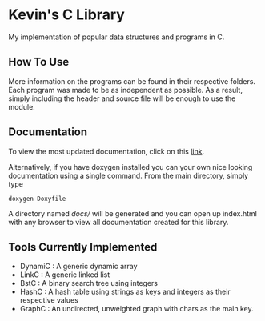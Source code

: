 # Kevin's C Library

My implementation of popular data structures and programs in C. 
## How To Use
More information on the programs can be found in their respective folders. Each program was made to be as independent as possible. As a result, simply including the header and source file will be enough to use the module.

## Documentation

To view the most updated documentation, click on this [link](https://kpluas21.github.io/Kevins-C-Library/).  

Alternatively, if you have doxygen installed you can your own nice looking documentation using a single command.
From the main directory, simply type 
```
doxygen Doxyfile
```
A directory named _docs/_ will be generated and you can open up index.html with any browser to view all documentation created for this library.

## Tools Currently Implemented

* DynamiC : A generic dynamic array
* LinkC   : A generic linked list
* BstC    : A binary search tree using integers
* HashC   : A hash table using strings as keys and integers as their respective values
* GraphC  : An undirected, unweighted graph with chars as the main key. 
